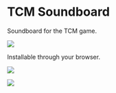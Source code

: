 # TCM Soundboard

Soundboard for the TCM game.

[![](https://theconsciousness.github.io/images/site_example.png)](https://theconsciousness.github.io/)

Installable through your browser.

![](https://theconsciousness.github.io/images/install_app_example.png)

![](https://theconsciousness.github.io/images/desktop_icon_example.png)

